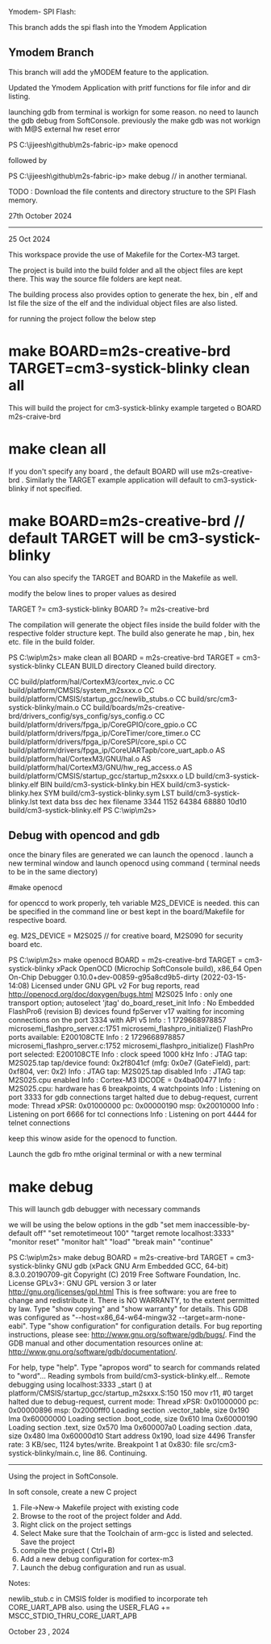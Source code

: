 
Ymodem- SPI Flash:


This branch adds the spi flash into the Ymodem Application


Ymodem Branch
--------------

This branch will add the yMODEM feature to the application.

Updated the Ymodem Application with pritf functions for file infor and dir listing.

launching gdb from terminal is workign for some reason.  no need to launch the gdb debug from SoftConsole. previously the make gdb was not workign with M@S external hw reset error

PS C:\jijeesh\github\m2s-fabric-ip> make openocd

followed by 

PS C:\jijeesh\github\m2s-fabric-ip> make debug // in another termianal.

TODO : Download the file contents and directory structure to the SPI Flash memory.


27th October 2024

------------------------------------------------------------------------------------------


25 Oct 2024


This  workspace provide the use of Makefile for the Cortex-M3 target.

The project is build into the build folder and all the object files are kept there.
This way the source file folders are kept neat.

The building process also provides option to generate the hex, bin , elf and lst file
the size of the elf and the individual object files are also listed.

for running the project follow the below step

# make  BOARD=m2s-creative-brd TARGET=cm3-systick-blinky clean all

This will  build the project  for cm3-systick-blinky example targeted o BOARD m2s-craive-brd 

# make  clean all 
If you don't specify any board , the default BOARD will  use m2s-creative-brd .
Similarly the TARGET example application will default to  cm3-systick-blinky if not specified.

# make BOARD=m2s-creative-brd   // default TARGET will be  cm3-systick-blinky

You can also specify the TARGET and BOARD in the Makefile as well.

modify the below lines to  proper values as desired

TARGET   ?= cm3-systick-blinky
BOARD    ?= m2s-creative-brd

The compilation will generate the object files inside the build folder with the respective folder structure kept.
The build also generate he map , bin, hex etc. file in the build folder.

PS C:\wip\m2s> make clean all
BOARD  = m2s-creative-brd
TARGET = cm3-systick-blinky
 CLEAN   BUILD directory
 Cleaned build directory.

 CC      build/platform/hal/CortexM3/cortex_nvic.o
 CC      build/platform/CMSIS/system_m2sxxx.o
 CC      build/platform/CMSIS/startup_gcc/newlib_stubs.o
 CC      build/src/cm3-systick-blinky/main.o
 CC      build/boards/m2s-creative-brd/drivers_config/sys_config/sys_config.o
 CC      build/platform/drivers/fpga_ip/CoreGPIO/core_gpio.o
 CC      build/platform/drivers/fpga_ip/CoreTimer/core_timer.o
 CC      build/platform/drivers/fpga_ip/CoreSPI/core_spi.o
 CC      build/platform/drivers/fpga_ip/CoreUARTapb/core_uart_apb.o
 AS      build/platform/hal/CortexM3/GNU/hal.o
 AS      build/platform/hal/CortexM3/GNU/hw_reg_access.o
 AS      build/platform/CMSIS/startup_gcc/startup_m2sxxx.o
 LD      build/cm3-systick-blinky.elf
 BIN     build/cm3-systick-blinky.bin
 HEX     build/cm3-systick-blinky.hex
 SYM     build/cm3-systick-blinky.sym
 LST     build/cm3-systick-blinky.lst
   text    data     bss     dec     hex filename
   3344    1152   64384   68880   10d10 build/cm3-systick-blinky.elf
PS C:\wip\m2s>


Debug with opencod and gdb
----------------------------------------------------------------

once the binary files are generated we can launch the openocd .
launch a new terminal window and launch openocd using command ( terminal needs to be in the same diectory)

#make openocd 

for openccd to work properly, teh variable M2S_DEVICE is needed. this can be specified in the command line or best kept in the board/Makefile for respective board.

eg. M2S_DEVICE = M2S025  // for creative board, M2S090 for security board etc.


PS C:\wip\m2s> make openocd
BOARD  = m2s-creative-brd
TARGET = cm3-systick-blinky
xPack OpenOCD (Microchip SoftConsole build), x86_64 Open On-Chip Debugger 0.10.0+dev-00859-g95a8cd9b5-dirty (2022-03-15-14:08)
Licensed under GNU GPL v2
For bug reports, read
        http://openocd.org/doc/doxygen/bugs.html
M2S025
Info : only one transport option; autoselect 'jtag'
do_board_reset_init
Info : No Embedded FlashPro6 (revision B) devices found
fpServer v17 waiting for incoming connections on the port 3334 with API v5
Info : 1 1729668978857 microsemi_flashpro_server.c:1751 microsemi_flashpro_initialize() FlashPro ports available: E200108CTE
Info : 2 1729668978857 microsemi_flashpro_server.c:1752 microsemi_flashpro_initialize() FlashPro port selected:   E200108CTE
Info : clock speed 1000 kHz
Info : JTAG tap: M2S025.tap tap/device found: 0x2f8041cf (mfg: 0x0e7 (GateField), part: 0xf804, ver: 0x2)
Info : JTAG tap: M2S025.tap disabled
Info : JTAG tap: M2S025.cpu enabled
Info : Cortex-M3 IDCODE = 0x4ba00477
Info : M2S025.cpu: hardware has 6 breakpoints, 4 watchpoints
Info : Listening on port 3333 for gdb connections
target halted due to debug-request, current mode: Thread
xPSR: 0x01000000 pc: 0x00000190 msp: 0x20010000
Info : Listening on port 6666 for tcl connections
Info : Listening on port 4444 for telnet connections


keep this winow aside for the openocd to function.

Launch the gdb fro mthe original terminal or with a new terminal

# make debug

This will launch gdb debugger with necessary commands

we will be using the below options in the gdb 
"set mem inaccessible-by-default off" 
"set remotetimeout 100"
"target remote localhost:3333" 
"monitor reset"
"monitor halt"
"load"
"break main"
"continue"


PS C:\wip\m2s> make debug
BOARD  = m2s-creative-brd
TARGET = cm3-systick-blinky
GNU gdb (xPack GNU Arm Embedded GCC, 64-bit) 8.3.0.20190709-git
Copyright (C) 2019 Free Software Foundation, Inc.
License GPLv3+: GNU GPL version 3 or later <http://gnu.org/licenses/gpl.html>
This is free software: you are free to change and redistribute it.
There is NO WARRANTY, to the extent permitted by law.
Type "show copying" and "show warranty" for details.
This GDB was configured as "--host=x86_64-w64-mingw32 --target=arm-none-eabi".
Type "show configuration" for configuration details.
For bug reporting instructions, please see:
<http://www.gnu.org/software/gdb/bugs/>.
Find the GDB manual and other documentation resources online at:
    <http://www.gnu.org/software/gdb/documentation/>.

For help, type "help".
Type "apropos word" to search for commands related to "word"...
Reading symbols from build/cm3-systick-blinky.elf...
Remote debugging using localhost:3333
_start () at platform/CMSIS/startup_gcc/startup_m2sxxx.S:150
150         mov r11, #0
target halted due to debug-request, current mode: Thread
xPSR: 0x01000000 pc: 0x00000896 msp: 0x2000fff0
Loading section .vector_table, size 0x190 lma 0x60000000
Loading section .boot_code, size 0x610 lma 0x60000190
Loading section .text, size 0x570 lma 0x600007a0
Loading section .data, size 0x480 lma 0x60000d10
Start address 0x190, load size 4496
Transfer rate: 3 KB/sec, 1124 bytes/write.
Breakpoint 1 at 0x830: file src/cm3-systick-blinky/main.c, line 86.
Continuing.


-----------------------------------------------------------------------------

Using the project in SoftConsole.

In soft console, create a new C project

1. File->New-> Makefile project with existing code
2. Browse to the root of the project folder and Add.
3. Right click on the project settings
4. Select Make sure that the Toolchain of arm-gcc is listed and selected. Save the project
5. compile the project ( Ctrl+B)
6. Add a new debug configuration for cortex-m3 
7. Launch the debug configuration and run as usual.



Notes:

newlib_stub.c  in CMSIS folder is  modified to incorporate teh CORE_UART_APB also.
using the  USER_FLAG += MSCC_STDIO_THRU_CORE_UART_APB


October 23 , 2024